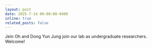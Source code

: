 ```yaml
---
layout: post
date: 2025-7-14 00:00:00-0400
inline: true
related_posts: false
---
```


Jein Oh and Dong Yun Jung join our lab as undergraduate researchers. Welcome!
